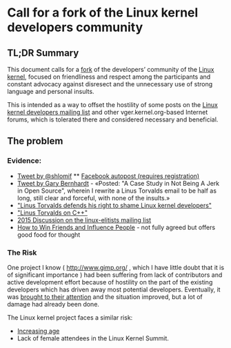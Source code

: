 # Call for a fork of the Linux kernel developers community

## TL;DR Summary

This document calls for a <a href="https://en.wikipedia.org/wiki/Fork_(software_development)">fork</a> of the developers’ community of the
[Linux kernel](https://en.wikipedia.org/wiki/Linux_kernel), focused on
friendliness and respect among the participants and constant advocacy against
disresect and the unnecessary use of strong language and personal insults.

This is intended as a way to offset the hostility of some posts on
the [Linux kernel developers mailing list](https://en.wikipedia.org/wiki/Linux_kernel_mailing_list) and other vger.kernel.org-based
Internet forums, which is tolerated there and considered necessary and
beneficial.

## The problem

### Evidence:

* [Tweet by @shlomif](https://twitter.com/shlomif/status/1021089751741419521)
** [Facebook autopost (requires registration)](https://www.facebook.com/shlomi.fish/posts/10155600812561981)
* [Tweet by Gary Bernhardt](https://twitter.com/garybernhardt/status/1009844030656561153?lang=en) - «Posted: "A Case Study in Not Being A Jerk in Open Source", wherein I rewrite a Linus Torvalds email to be half as long, still clear and forceful, with none of the insults.»
* ["Linus Torvalds defends his right to shame Linux kernel developers"](https://arstechnica.com/information-technology/2013/07/linus-torvalds-defends-his-right-to-shame-linux-kernel-developers/)
* ["Linus Torvalds on C++"](http://harmful.cat-v.org/software/c++/linus)
* [2015 Discussion on the linux-elitists mailing list](http://zgp.org/pipermail/linux-elitists/2015-December/013937.html)
* [How to Win Friends and Influence People](https://en.wikipedia.org/wiki/How_to_Win_Friends_and_Influence_People) - not fully agreed but offers good food for thought

### The Risk

One project I know ( http://www.gimp.org/ , which I have little doubt that it
is of significant importance ) had been suffering from lack of contributors
and active development effort because of hostility on the part of the existing
developers which has
driven away most potential developers. Eventually, it was [brought to their attention](http://www.gimpusers.com/forums/gimp-developer/5878-rudeness-on-gimp-devel-and-bugzilla-was-re-tools) and the situation improved, but a lot of damage had already been done.

The Linux kernel project faces a similar risk:

* [Increasing age](http://zgp.org/pipermail/linux-elitists/2016-January/013941.html)
* Lack of female attendees in the Linux Kernel Summit.

